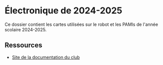 # Électronique de 2024-2025

Ce dossier contient les cartes utilisées sur le robot et les PAMIs de l'année scolaire 2024-2025.

## Ressources

- [Site de la documentation du club](https://clubrobotinsat.github.io/doc/)